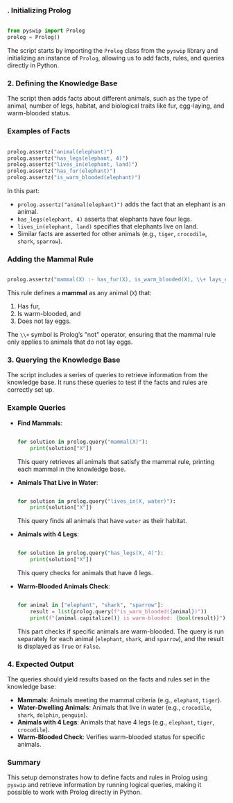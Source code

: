 ### . **Initializing Prolog**

```python

from pyswip import Prolog
prolog = Prolog()

```

The script starts by importing the `Prolog` class from the `pyswip` library and initializing an instance of `Prolog`, allowing us to add facts, rules, and queries directly in Python.

### 2. **Defining the Knowledge Base**

The script then adds facts about different animals, such as the type of animal, number of legs, habitat, and biological traits like fur, egg-laying, and warm-blooded status.

### Examples of Facts

```python

prolog.assertz("animal(elephant)")
prolog.assertz("has_legs(elephant, 4)")
prolog.assertz("lives_in(elephant, land)")
prolog.assertz("has_fur(elephant)")
prolog.assertz("is_warm_blooded(elephant)")

```

In this part:

- `prolog.assertz("animal(elephant)")` adds the fact that an elephant is an animal.
- `has_legs(elephant, 4)` asserts that elephants have four legs.
- `lives_in(elephant, land)` specifies that elephants live on land.
- Similar facts are asserted for other animals (e.g., `tiger`, `crocodile`, `shark`, `sparrow`).

### Adding the Mammal Rule

```python

prolog.assertz("mammal(X) :- has_fur(X), is_warm_blooded(X), \\+ lays_eggs(X)")

```

This rule defines a **mammal** as any animal (`X`) that:

1. Has fur,
2. Is warm-blooded, and
3. Does not lay eggs.

The `\\+` symbol is Prolog’s "not" operator, ensuring that the mammal rule only applies to animals that do not lay eggs.

### 3. **Querying the Knowledge Base**

The script includes a series of queries to retrieve information from the knowledge base. It runs these queries to test if the facts and rules are correctly set up.

### Example Queries

- **Find Mammals**:
    
    ```python
    
    for solution in prolog.query("mammal(X)"):
        print(solution["X"])
    
    ```
    
    This query retrieves all animals that satisfy the mammal rule, printing each mammal in the knowledge base.
    
- **Animals That Live in Water**:
    
    ```python
    
    for solution in prolog.query("lives_in(X, water)"):
        print(solution["X"])
    
    ```
    
    This query finds all animals that have `water` as their habitat.
    
- **Animals with 4 Legs**:
    
    ```python
    
    for solution in prolog.query("has_legs(X, 4)"):
        print(solution["X"])
    
    ```
    
    This query checks for animals that have 4 legs.
    
- **Warm-Blooded Animals Check**:
    
    ```python
    
    for animal in ["elephant", "shark", "sparrow"]:
        result = list(prolog.query(f"is_warm_blooded({animal})"))
        print(f"{animal.capitalize()} is warm-blooded: {bool(result)}")
    
    ```
    
    This part checks if specific animals are warm-blooded. The query is run separately for each animal (`elephant`, `shark`, and `sparrow`), and the result is displayed as `True` or `False`.
    

### 4. **Expected Output**

The queries should yield results based on the facts and rules set in the knowledge base:

- **Mammals**: Animals meeting the mammal criteria (e.g., `elephant`, `tiger`).
- **Water-Dwelling Animals**: Animals that live in water (e.g., `crocodile`, `shark`, `dolphin`, `penguin`).
- **Animals with 4 Legs**: Animals that have 4 legs (e.g., `elephant`, `tiger`, `crocodile`).
- **Warm-Blooded Check**: Verifies warm-blooded status for specific animals.

### Summary

This setup demonstrates how to define facts and rules in Prolog using `pyswip` and retrieve information by running logical queries, making it possible to work with Prolog directly in Python.
